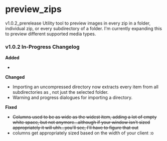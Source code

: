 # preview_zips
v1.0.2_prerelease
Utility tool to preview images in every zip in a folder, individual zip, or every subdirectory of a folder.
I'm currently expanding this to preview different supported media types.

### v1.0.2 In-Progress Changelog
**Added**

- 

**Changed**

- Importing an uncompressed directory now extracts every item from all subdirectories as , not just the selected folder.
- Warning and progress dialogues for importing a directory.


**Fixed**

-  ~~Columns used to be as wide as the widest item, adding a lot of empty white space, but not anymore...although if your window isn't sized appropriately it will uhh...you'll see, I'll have to figure that out~~
-  columns get appropriately sized based on the width of your client :o